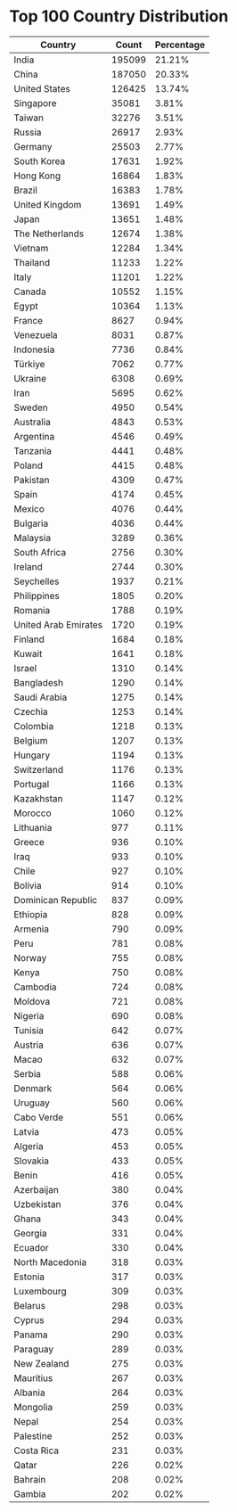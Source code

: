 # Top 100 Country Distribution
| Country | Count | Percentage |
|----|----|----|
| India | 195099 | 21.21% |
| China | 187050 | 20.33% |
| United States | 126425 | 13.74% |
| Singapore | 35081 | 3.81% |
| Taiwan | 32276 | 3.51% |
| Russia | 26917 | 2.93% |
| Germany | 25503 | 2.77% |
| South Korea | 17631 | 1.92% |
| Hong Kong | 16864 | 1.83% |
| Brazil | 16383 | 1.78% |
| United Kingdom | 13691 | 1.49% |
| Japan | 13651 | 1.48% |
| The Netherlands | 12674 | 1.38% |
| Vietnam | 12284 | 1.34% |
| Thailand | 11233 | 1.22% |
| Italy | 11201 | 1.22% |
| Canada | 10552 | 1.15% |
| Egypt | 10364 | 1.13% |
| France | 8627 | 0.94% |
| Venezuela | 8031 | 0.87% |
| Indonesia | 7736 | 0.84% |
| Türkiye | 7062 | 0.77% |
| Ukraine | 6308 | 0.69% |
| Iran | 5695 | 0.62% |
| Sweden | 4950 | 0.54% |
| Australia | 4843 | 0.53% |
| Argentina | 4546 | 0.49% |
| Tanzania | 4441 | 0.48% |
| Poland | 4415 | 0.48% |
| Pakistan | 4309 | 0.47% |
| Spain | 4174 | 0.45% |
| Mexico | 4076 | 0.44% |
| Bulgaria | 4036 | 0.44% |
| Malaysia | 3289 | 0.36% |
| South Africa | 2756 | 0.30% |
| Ireland | 2744 | 0.30% |
| Seychelles | 1937 | 0.21% |
| Philippines | 1805 | 0.20% |
| Romania | 1788 | 0.19% |
| United Arab Emirates | 1720 | 0.19% |
| Finland | 1684 | 0.18% |
| Kuwait | 1641 | 0.18% |
| Israel | 1310 | 0.14% |
| Bangladesh | 1290 | 0.14% |
| Saudi Arabia | 1275 | 0.14% |
| Czechia | 1253 | 0.14% |
| Colombia | 1218 | 0.13% |
| Belgium | 1207 | 0.13% |
| Hungary | 1194 | 0.13% |
| Switzerland | 1176 | 0.13% |
| Portugal | 1166 | 0.13% |
| Kazakhstan | 1147 | 0.12% |
| Morocco | 1060 | 0.12% |
| Lithuania | 977 | 0.11% |
| Greece | 936 | 0.10% |
| Iraq | 933 | 0.10% |
| Chile | 927 | 0.10% |
| Bolivia | 914 | 0.10% |
| Dominican Republic | 837 | 0.09% |
| Ethiopia | 828 | 0.09% |
| Armenia | 790 | 0.09% |
| Peru | 781 | 0.08% |
| Norway | 755 | 0.08% |
| Kenya | 750 | 0.08% |
| Cambodia | 724 | 0.08% |
| Moldova | 721 | 0.08% |
| Nigeria | 690 | 0.08% |
| Tunisia | 642 | 0.07% |
| Austria | 636 | 0.07% |
| Macao | 632 | 0.07% |
| Serbia | 588 | 0.06% |
| Denmark | 564 | 0.06% |
| Uruguay | 560 | 0.06% |
| Cabo Verde | 551 | 0.06% |
| Latvia | 473 | 0.05% |
| Algeria | 453 | 0.05% |
| Slovakia | 433 | 0.05% |
| Benin | 416 | 0.05% |
| Azerbaijan | 380 | 0.04% |
| Uzbekistan | 376 | 0.04% |
| Ghana | 343 | 0.04% |
| Georgia | 331 | 0.04% |
| Ecuador | 330 | 0.04% |
| North Macedonia | 318 | 0.03% |
| Estonia | 317 | 0.03% |
| Luxembourg | 309 | 0.03% |
| Belarus | 298 | 0.03% |
| Cyprus | 294 | 0.03% |
| Panama | 290 | 0.03% |
| Paraguay | 289 | 0.03% |
| New Zealand | 275 | 0.03% |
| Mauritius | 267 | 0.03% |
| Albania | 264 | 0.03% |
| Mongolia | 259 | 0.03% |
| Nepal | 254 | 0.03% |
| Palestine | 252 | 0.03% |
| Costa Rica | 231 | 0.03% |
| Qatar | 226 | 0.02% |
| Bahrain | 208 | 0.02% |
| Gambia | 202 | 0.02% |
